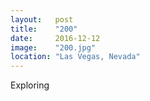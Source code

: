 ```yaml
---
layout:   post
title:    "200"
date:     2016-12-12
image:    "200.jpg"
location: "Las Vegas, Nevada"
---
```


Exploring
